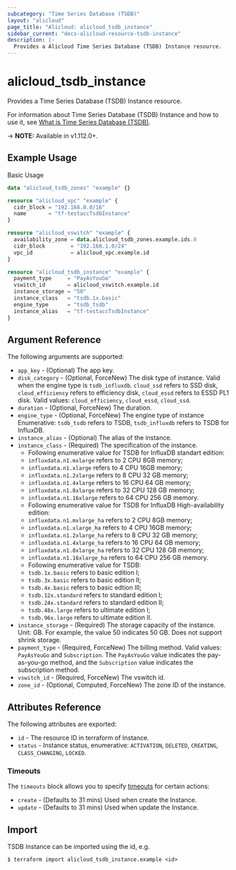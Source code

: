 ```yaml
---
subcategory: "Time Series Database (TSDB)"
layout: "alicloud"
page_title: "Alicloud: alicloud_tsdb_instance"
sidebar_current: "docs-alicloud-resource-tsdb-instance"
description: |-
  Provides a Alicloud Time Series Database (TSDB) Instance resource.
---
```


# alicloud\_tsdb\_instance

Provides a Time Series Database (TSDB) Instance resource.

For information about Time Series Database (TSDB) Instance and how to use it, see [What is Time Series Database (TSDB)](https://www.alibabacloud.com/help/en/doc-detail/55652.htm).

-> **NOTE:** Available in v1.112.0+.

## Example Usage

Basic Usage

```terraform
data "alicloud_tsdb_zones" "example" {}

resource "alicloud_vpc" "example" {
  cidr_block = "192.168.0.0/16"
  name       = "tf-testaccTsdbInstance"
}

resource "alicloud_vswitch" "example" {
  availability_zone = data.alicloud_tsdb_zones.example.ids.0
  cidr_block        = "192.168.1.0/24"
  vpc_id            = alicloud_vpc.example.id
}

resource "alicloud_tsdb_instance" "example" {
  payment_type     = "PayAsYouGo"
  vswitch_id       = alicloud_vswitch.example.id
  instance_storage = "50"
  instance_class   = "tsdb.1x.basic"
  engine_type      = "tsdb_tsdb"
  instance_alias   = "tf-testaccTsdbInstance"
}

```

## Argument Reference

The following arguments are supported:

* `app_key` - (Optional) The app key.
* `disk_category` - (Optional, ForceNew) The disk type of instance. Valid when the engine type is `tsdb_influxdb`. `cloud_ssd` refers to SSD disk, `cloud_efficiency` refers to efficiency disk, `cloud_essd` refers to ESSD PL1 disk. Valid values: `cloud_efficiency`, `cloud_essd`, `cloud_ssd`.
* `duration` - (Optional, ForceNew) The duration.
* `engine_type` - (Optional, ForceNew) The engine type of instance Enumerative: `tsdb_tsdb` refers to TSDB, `tsdb_influxdb` refers to TSDB for InfluxDB️.
* `instance_alias` - (Optional) The alias of the instance.
* `instance_class` - (Required) The specification of the instance. 
    - Following enumerative value for TSDB for InfluxDB️ standart edition:
    - `influxdata.n1.mxlarge` refers to 2 CPU 8GB memory;
    - `influxdata.n1.xlarge` refers to 4 CPU 16GB memory;
    - `influxdata.n1.2xlarge` refers to 8 CPU 32 GB memory;
    - `influxdata.n1.4xlarge` refers to 16 CPU 64 GB memory;
    - `influxdata.n1.8xlarge` refers to 32 CPU 128 GB memory;
    - `influxdata.n1.16xlarge` refers to 64 CPU 256 GB memory. 
    - Following enumerative value for TSDB for InfluxDB High-availability edition:
    - `influxdata.n1.mxlarge_ha` refers to 2 CPU 8GB memory;
    - `influxdata.n1.xlarge_ha` refers to 4 CPU 16GB memory;
    - `influxdata.n1.2xlarge_ha` refers to 8 CPU 32 GB memory;
    - `influxdata.n1.4xlarge_ha` refers to 16 CPU 64 GB memory;
    - `influxdata.n1.8xlarge_ha` refers to 32 CPU 128 GB memory;
    - `influxdata.n1.16xlarge_ha` refers to 64 CPU 256 GB memory. 
    - Following enumerative value for TSDB:
    - `tsdb.1x.basic` refers to basic edition I;
    - `tsdb.3x.basic` refers to basic edition II; 
    - `tsdb.4x.basic` refers to basic edtion III;
    - `tsdb.12x.standard` refers to standard edition I; 
    - `tsdb.24x.standard` refers to standard edition II; 
    - `tsdb.48x.large` refers to ultimate edition I;
    - `tsdb.96x.large` refers to ultimate edition II.
* `instance_storage` - (Required) The storage capacity of the instance. Unit: GB. For example, the value 50 indicates 50 GB. Does not support shrink storage.
* `payment_type` - (Required, ForceNew) The billing method. Valid values: `PayAsYouGo` and `Subscription`. The `PayAsYouGo` value indicates the pay-as-you-go method, and the `Subscription` value indicates the subscription method.
* `vswitch_id` - (Required, ForceNew) The vswitch id.
* `zone_id` - (Optional, Computed, ForceNew) The zone ID of the instance.

## Attributes Reference

The following attributes are exported:

* `id` - The resource ID in terraform of Instance.
* `status` - Instance status, enumerative: `ACTIVATION`, `DELETED`, `CREATING`, `CLASS_CHANGING`, `LOCKED`.

### Timeouts

The `timeouts` block allows you to specify [timeouts](https://www.terraform.io/docs/configuration-0-11/resources.html#timeouts) for certain actions:

* `create` - (Defaults to 31 mins) Used when create the Instance.
* `update` - (Defaults to 31 mins) Used when update the Instance.

## Import

TSDB Instance can be imported using the id, e.g.

```
$ terraform import alicloud_tsdb_instance.example <id>
```